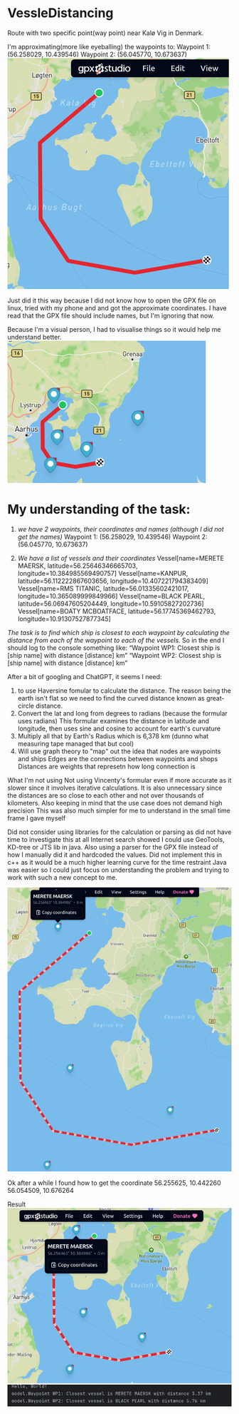 # VessleDistancing

Route with two specific point(way point) near Kalø Vig in Denmark.

I'm approximating(more like eyeballing) the waypoints to:
Waypoint 1: (56.258029, 10.439546)
Waypoint 2: (56.045770, 10.673637)
![img.png](img.png)


Just did it this way because I did not know how to open the GPX file on linux, tried with my phone and and got the approximate coordinates.
I have read that the GPX file should include names, but I'm ignoring that now.

Because I'm a visual person, I had to visualise things so it would help me understand better.
![img_2.png](img_2.png)

# My understanding of the task:
1. _we have 2 waypoints, their coordinates and names (although I did not get the names)_
   Waypoint 1: (56.258029, 10.439546)
   Waypoint 2: (56.045770, 10.673637)

2. _We have a list of vessels and their coordinates_
   Vessel[name=MERETE MAERSK, latitude=56.25646346665703, longitude=10.384985569490757]
   Vessel[name=KANPUR, latitude=56.112222867603656, longitude=10.407221794383409]
   Vessel[name=RMS TITANIC, latitude=56.01335602421017, longitude=10.365089999849966]
   Vessel[name=BLACK PEARL, latitude=56.06947605204449, longitude=10.59105827202736]
   Vessel[name=BOATY MCBOATFACE, latitude=56.17745369462793, longitude=10.91307527877345]

_The task is to find which  ship is closest to each waypoint by calculating the distance from each of the waypoint to each of the vessels._
So in the end I should log to the console something like:
“Waypoint WP1: Closest ship is [ship name] with distance [distance] km”
“Waypoint WP2: Closest ship is [ship name] with distance [distance] km”

After a bit of googling and ChatGPT, it seems I need:
1. to use Haversine fomular to calculate the distance.
   The reason being the earth isn't flat so we need to find the curved distance known as great-circle distance.
2. Convert the lat and long from degrees to radians (because the formular uses radians)
   This formular examines the distance in latitude and longitude, then uses sine and cosine to account for earth's curvature
3. Multiply all that by Earth's Radius which is 6,378 km (dunno what measuring tape managed that but cool)
4. Will use graph theory to "map" out the idea that nodes are waypoints and ships
   Edges are the connections between waypoints and shops
   Distances are weights that represetn how long connection is

What I'm not using
Not using Vincenty's formular even if more accurate as it slower since it involves iterative calculations. 
It is also unnecessary since the distances are so close to each other and not over thousands of kilometers. 
Also keeping in mind that the use case does not demand high precision
This was also much simpler for me to understand in the small time frame I gave myself

Did not consider using libraries for the calculation or parsing as did not have time to investigate this at all
Internet search showed I could use GeoTools, KD-tree or JTS lib in java.
Also using a parser for the GPX file instead of how I manually did it and hardcoded the values.
Did not implement this in c++ as it would be a much higher learning curve for the time restraint
Java was easier so  I could just focus on understanding the problem and trying to work with such a 
new concept to me.


![img_3.png](img_3.png)

Ok after a while I found how to get the coordinate
56.255625, 10.442260
56.054509, 10.676264


Result
![img_4.png](img_4.png)
![img_5.png](img_5.png)
